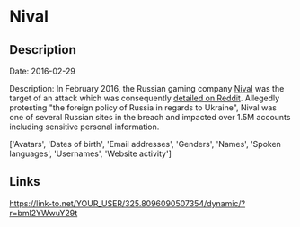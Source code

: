 # Nival

## Description

Date: 2016-02-29

Description:
In February 2016, the Russian gaming company <a href="http://nival.com" target="_blank" rel="noopener">Nival</a> was the target of an attack which was consequently <a href="https://www.reddit.com/r/pwned/comments/47u1bf/operation_wrath_of_anakin_evolved" target="_blank" rel="noopener">detailed on Reddit</a>. Allegedly protesting &quot;the foreign policy of Russia in regards to Ukraine&quot;, Nival was one of several Russian sites in the breach and impacted over 1.5M accounts including sensitive personal information.


['Avatars', 'Dates of birth', 'Email addresses', 'Genders', 'Names', 'Spoken languages', 'Usernames', 'Website activity']

## Links

https://link-to.net/YOUR_USER/325.8096090507354/dynamic/?r=bml2YWwuY29t